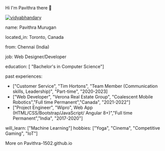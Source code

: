  Hi I'm Pavithra there 👋
 

<p align="Left" dir="auto">
  <a href="https://ca.linkedin.com/in/pavithramurugan15" ><img src="https://camo.githubusercontent.com/a80d00f23720d0bc9f55481cfcd77ab79e141606829cf16ec43f8cacc7741e46/68747470733a2f2f696d672e736869656c64732e696f2f62616467652f4c696e6b6564496e2d3030373742353f7374796c653d666f722d7468652d6261646765266c6f676f3d6c696e6b6564696e266c6f676f436f6c6f723d7768697465" alt="vidyabhandary" data-canonical-src="https://img.shields.io/badge/LinkedIn-0077B5?style=for-the-badge&amp;logo=linkedin&amp;logoColor=white" style="max-width: 100%;"></a> 

</p>
name: Pavithra Murugan

located_in: Toronto, Canada

from: Chennai (India)

job: Web Designer/Developer

education: [ "Bachelor's in Computer Science"]

past experiences: 
  - ["Customer Service", "Tim Hortons", "Team Member (Communication skills, Leadership)", "Part-time", "2020-2023]
  - ["Web Developer", "Verona Real Estate Group", "Coalescent Mobile Robotics","Full time Permanent","Canada", "2021-2022"]
  - ["Project Engineer", "Wipro", Web App (HTML/CSS/Bootstrap/JavaScript/ Angular 8+)","Full time Permanent","India", "2017-2020"]

will_learn: ["Machine Learning"]
hobbies: ["Yoga", "Cinema", "Competitive Gaming", "IoT"]

More on Pavithra-1502.github.io


<!--
**Pavithra-1502/Pavithra-1502** is a ✨ _special_ ✨ repository because its `README.md` (this file) appears on your GitHub profile.
<div class="badge-base LI-profile-badge" data-locale="en_US" data-size="medium" data-theme="light" data-type="VERTICAL" data-vanity="pavithramurugan15" data-version="v1"><a class="badge-base__link LI-simple-link" href="https://ca.linkedin.com/in/pavithramurugan15?trk=profile-badge"><i class="fa fa-linkedin-square" style="font-size:48px;color:blue"></i>Pavithra Murugan </div> 

Here are some ideas to get you started:

- 🔭 I’m currently working on ...
- 🌱 I’m currently learning ...
- 👯 I’m looking to collaborate on ...
- 🤔 I’m looking for help with ...
- 💬 Ask me about ...
- 📫 How to reach me: ...
- 😄 Pronouns: ...
- ⚡ Fun fact: ...
-->
